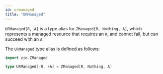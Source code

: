 ```yaml
---
id: urmanaged
title: "URManaged"
---
```


`URManaged[R, A]` is a type alias for `ZManaged[R, Nothing, A]`, which represents a managed resource that requires an `R`, and cannot fail, but can succeed with an `A`.

The `URManaged` type alias is defined as follows:

```scala mdoc:compile-only
import zio.ZManaged

type URManaged[-R, +A] = ZManaged[R, Nothing, A]
```

